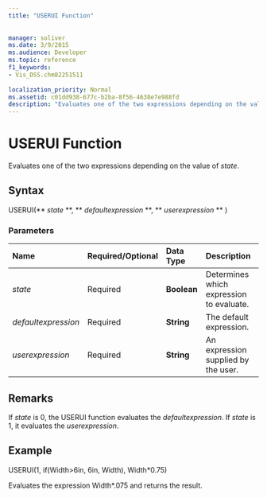```yaml
---
title: "USERUI Function"
 
 
manager: soliver
ms.date: 3/9/2015
ms.audience: Developer
ms.topic: reference
f1_keywords:
- Vis_DSS.chm82251511
 
localization_priority: Normal
ms.assetid: c01dd938-677c-b2ba-8f56-4638e7e988fd
description: "Evaluates one of the two expressions depending on the value of state."
---
```


# USERUI Function

Evaluates one of the two expressions depending on the value of  _state_.
  
## Syntax

USERUI(** *state* **, ** *defaultexpression* **, ** *userexpression* ** ) 
  
### Parameters

|**Name**|**Required/Optional**|**Data Type**|**Description**|
|:-----|:-----|:-----|:-----|
| _state_ <br/> |Required  <br/> |**Boolean** <br/> |Determines which expression to evaluate.  <br/> |
| _defaultexpression_ <br/> |Required  <br/> |**String** <br/> |The default expression.  <br/> |
| _userexpression_ <br/> |Required  <br/> |**String** <br/> |An expression supplied by the user.  <br/> |
   
## Remarks

If  _state_ is 0, the USERUI function evaluates the  _defaultexpression_. If  _state_ is 1, it evaluates the  _userexpression_.
  
## Example

USERUI(1, if(Width\>6in, 6in, Width), Width\*0.75) 
  
Evaluates the expression Width\*.075 and returns the result. 
  

